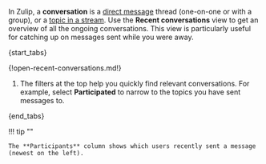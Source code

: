 In Zulip, a **conversation** is a [direct message](/help/direct-messages) thread
(one-on-one or with a group), or a [topic in a
stream](/help/streams-and-topics). Use the **Recent conversations** view to get
an overview of all the ongoing conversations. This view is particularly useful
for catching up on messages sent while you were away.

{start_tabs}

{!open-recent-conversations.md!}

1. The filters at the top help you quickly find relevant conversations.
   For example, select **Participated** to narrow to the topics you
   have sent messages to.

{end_tabs}

!!! tip ""

    The **Participants** column shows which users recently sent a message (newest on the left).
